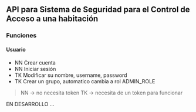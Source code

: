 ## API para Sistema de Seguridad para el Control de Acceso a una habitación

### Funciones

#### Usuario

- NN Crear cuenta
- NN Iniciar sesión
- TK Modificar su nombre, username, password
- TK Crear un grupo, automatico cambia a rol ADMIN_ROLE


> NN -> no necesita token
> TK -> necesita de un token para funcionar

EN DESARROLLO ...